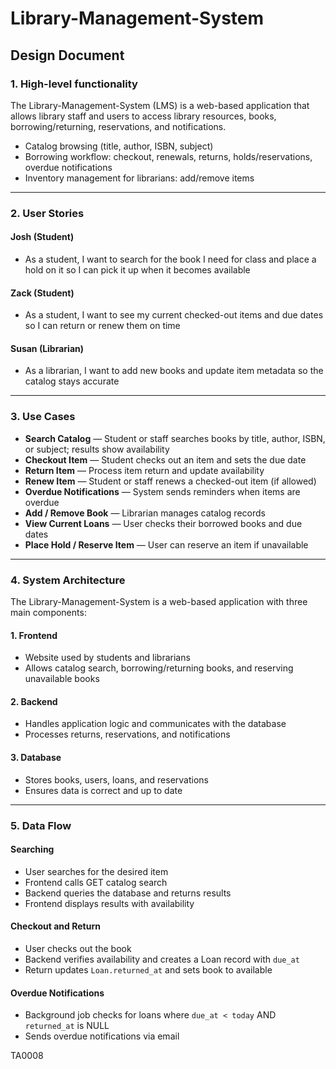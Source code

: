 # Library-Management-System

## Design Document

### 1. High-level functionality

The Library-Management-System (LMS) is a web-based application that allows library staff and users to access library resources, books, borrowing/returning, reservations, and notifications.

- Catalog browsing (title, author, ISBN, subject)
- Borrowing workflow: checkout, renewals, returns, holds/reservations, overdue notifications
- Inventory management for librarians: add/remove items

---

### 2. User Stories

#### Josh (Student)

- As a student, I want to search for the book I need for class and place a hold on it so I can pick it up when it becomes available

#### Zack (Student)

- As a student, I want to see my current checked-out items and due dates so I can return or renew them on time

#### Susan (Librarian)

- As a librarian, I want to add new books and update item metadata so the catalog stays accurate

---

### 3. Use Cases

- **Search Catalog** — Student or staff searches books by title, author, ISBN, or subject; results show availability
- **Checkout Item** — Student checks out an item and sets the due date
- **Return Item** — Process item return and update availability
- **Renew Item** — Student or staff renews a checked-out item (if allowed)
- **Overdue Notifications** — System sends reminders when items are overdue
- **Add / Remove Book** — Librarian manages catalog records
- **View Current Loans** — User checks their borrowed books and due dates
- **Place Hold / Reserve Item** — User can reserve an item if unavailable

---

### 4. System Architecture

The Library-Management-System is a web-based application with three main components:

#### 1. Frontend

- Website used by students and librarians
- Allows catalog search, borrowing/returning books, and reserving unavailable books

#### 2. Backend

- Handles application logic and communicates with the database
- Processes returns, reservations, and notifications

#### 3. Database

- Stores books, users, loans, and reservations
- Ensures data is correct and up to date

---

### 5. Data Flow

#### Searching

- User searches for the desired item
- Frontend calls GET catalog search
- Backend queries the database and returns results
- Frontend displays results with availability

#### Checkout and Return

- User checks out the book
- Backend verifies availability and creates a Loan record with `due_at`
- Return updates `Loan.returned_at` and sets book to available

#### Overdue Notifications

- Background job checks for loans where `due_at < today` AND `returned_at` is NULL
- Sends overdue notifications via email

TA0008

